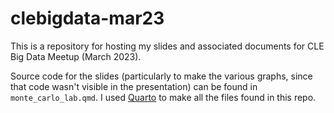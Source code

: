 # clebigdata-mar23
This is a repository for hosting my slides and associated documents for CLE Big 
Data Meetup (March 2023).

Source code for the slides (particularly to make the various graphs, since that
code wasn't visible in the presentation) can be found in `monte_carlo_lab.qmd`. 
I used [Quarto](https://quarto.org/) to make all the files found in this repo.